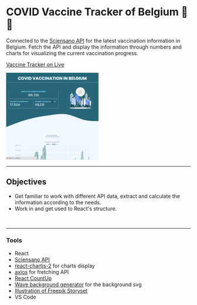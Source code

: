 # COVID Vaccine Tracker of Belgium :syringe: :syringe:

Connected to the [Sciensano API]('https://epistat.wiv-isp.be/covid/') for the latest vaccination information in Belgium. Fetch the API and display the information through numbers and charts for visualizing the current vaccination progress. 

[Vaccine Tracker on Live]('https://chevtong.github.io/covid-vaccine-tracker/')


<img src="tracker-demo.gif" width="50%"/>

<br>

---


## Objectives 
- Get familiar to work with different API data, extract and calculate the information according to the needs. 
- Work in and get used to React's structure.

<br>

---
### Tools
- React
- [Sciensano API]('https://epistat.wiv-isp.be/covid/')
- [react-chartjs-2]('https://github.com/reactchartjs/react-chartjs-2') for charts display
- [axios]('https://www.npmjs.com/package/axios') for fretching API
- [React CountUp]('https://www.npmjs.com/package/react-countup')
- [Wave background generator]('https://getwaves.io/') for the background svg
- [Illustration of Freepik Storyset]("https://storyset.com/people")
- VS Code
